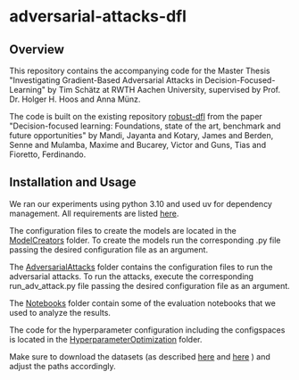 # adversarial-attacks-dfl
## Overview

This repository contains the accompanying code for the Master Thesis "Investigating Gradient-Based Adversarial Attacks in Decision-Focused-Learning" by Tim Schätz at RWTH Aachen University, supervised by Prof. Dr. Holger H. Hoos and Anna Münz. 

The code is built on the existing repository [robust-dfl](https://github.com/PredOpt/predopt-benchmarks) from the paper "Decision-focused learning: Foundations, state of the art, benchmark and future opportunities" by Mandi, Jayanta and Kotary, James and Berden, Senne and Mulamba, Maxime and Bucarey, Victor and Guns, Tias and Fioretto, Ferdinando.

## Installation and Usage
We ran our experiments using python 3.10 and used uv for dependency management.
All requirements are listed [here](pyproject.toml).

The configuration files to create the models are located in the [ModelCreators](ModelCreators) folder.
To create the models run the corresponding .py file passing the desired configuration file as an argument.

The [AdversarialAttacks](AdversarialAttacks) folder contains the configuration files to run the adversarial attacks.
To run the attacks, execute the corresponding run_adv_attack.py file passing the desired configuration file as an argument.

The [Notebooks](Notebooks) folder contain some of the evaluation notebooks that we used to analyze the results.

The code for the hyperparameter configuration including the configspaces is located in the [HyperparameterOptimization](HyperparameterOptimization) folder.

Make sure to download the datasets (as described [here](https://www.jair.org/index.php/jair/article/view/15320) and [here](https://www.jair.org/index.php/jair/article/view/15320) ) and adjust the paths accordingly.

